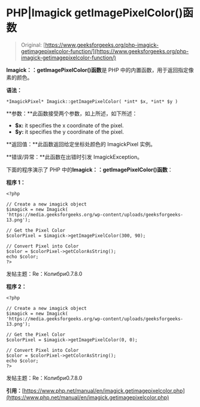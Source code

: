 # PHP|Imagick getImagePixelColor()函数

> Original: [https://www.geeksforgeeks.org/php-imagick-getimagepixelcolor-function/](https://www.geeksforgeeks.org/php-imagick-getimagepixelcolor-function/)

**Imagick：：getImagePixelColor()函数**是 PHP 中的内置函数，用于返回指定像素的颜色。

**语法：**

```
*ImagickPixel* Imagick::getImagePixelColor( *int* $x, *int* $y )
```

**参数：**此函数接受两个参数，如上所述，如下所述：

*   **$x:** it specifies the x coordinate of the pixel.
*   **$y:** it specifies the y coordinate of the pixel.

**返回值：**此函数返回给定坐标处颜色的 ImagickPixel 实例。

**错误/异常：**此函数在出错时引发 ImagickException。

下面的程序演示了 PHP 中的**Imagick：：getImagePixelColor()函数**：

**程序 1：**

```
<?php

// Create a new imagick object
$imagick = new Imagick(
'https://media.geeksforgeeks.org/wp-content/uploads/geeksforgeeks-13.png');

// Get the Pixel Color
$colorPixel = $imagick->getImagePixelColor(300, 90);

// Convert Pixel into Color
$color = $colorPixel->getColorAsString();
echo $color;
?>
```

发帖主题：Re：Колибри0.7.8.0

**程序 2：**

```
<?php

// Create a new imagick object
$imagick = new Imagick(
'https://media.geeksforgeeks.org/wp-content/uploads/geeksforgeeks-13.png');

// Get the Pixel Color
$colorPixel = $imagick->getImagePixelColor(0, 0);

// Convert Pixel into Color
$color = $colorPixel->getColorAsString();
echo $color;
?>
```

发帖主题：Re：Колибри0.7.8.0

**引用：**[https://www.php.net/manual/en/imagick.getimagepixelcolor.php](https://www.php.net/manual/en/imagick.getimagepixelcolor.php)